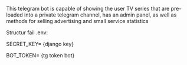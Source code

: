 This telegram bot is capable of showing the user TV series that are pre-loaded into a private telegram channel, has an admin panel, as well as methods for selling advertising and small service statistics

Structur fail .env:

SECRET_KEY= {django key}

BOT_TOKEN= {tg token bot}
